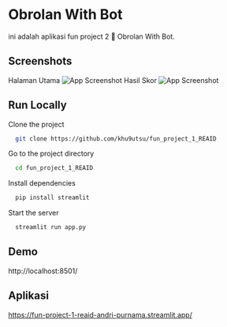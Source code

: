 # Obrolan With Bot

ini adalah aplikasi fun project 2 💬 Obrolan With Bot.

## Screenshots

Halaman Utama
![App Screenshot](./assets/hal_utama.png)
Hasil Skor
![App Screenshot](./assets/skor.png)

## Run Locally

Clone the project

```bash
  git clone https://github.com/khu9utsu/fun_project_1_REAID
```

Go to the project directory

```bash
  cd fun_project_1_REAID
```

Install dependencies

```bash
  pip install streamlit
```

Start the server

```bash
  streamlit run app.py
```

## Demo

http://localhost:8501/

## Aplikasi

https://fun-project-1-reaid-andri-purnama.streamlit.app/
